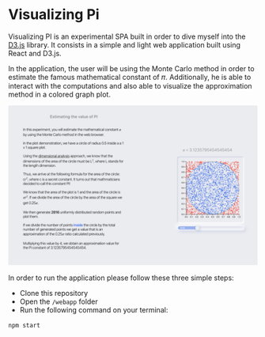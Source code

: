 # Visualizing Pi

Visualizing PI is an experimental SPA built in order to dive myself into the [D3.js](https://github.com/d3/d3) library. It consists in a simple and light web application built using React and D3.js.

In the application, the user will be using the Monte Carlo method in order to estimate the famous mathematical constant of 𝜋. Additionally, he is able to interact with the computations and also able to visualize the approximation method in a colored graph plot.

![Image](fullpagescreen.png)

In order to run the application please follow these three simple steps:

- Clone this repository
- Open the `/webapp` folder
- Run the following command on your terminal:

```
npm start
```